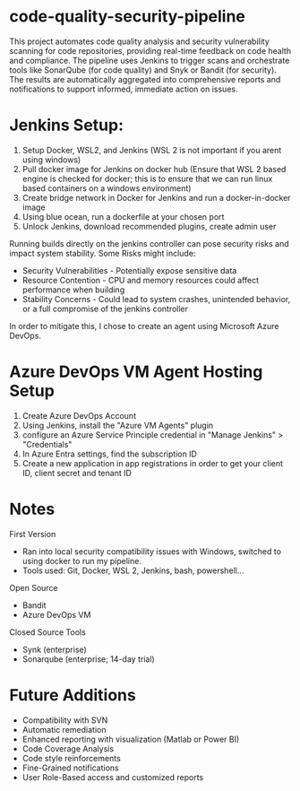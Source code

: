 # code-quality-security-pipeline
This project automates code quality analysis and security vulnerability scanning for code repositories, providing real-time feedback on code health and compliance. The pipeline uses Jenkins to trigger scans and orchestrate tools like SonarQube (for code quality) and Snyk or Bandit (for security). The results are automatically aggregated into comprehensive reports and notifications to support informed, immediate action on issues.

# Jenkins Setup:
1. Setup Docker, WSL2, and Jenkins (WSL 2 is not important if you arent using windows)
2. Pull docker image for Jenkins on docker hub (Ensure that WSL 2 based engine is checked for docker; this is to ensure that we can run linux based containers on a windows environment)
3. Create bridge network in Docker for Jenkins and run a docker-in-docker image
4. Using blue ocean, run a dockerfile at your chosen port
5. Unlock Jenkins, download recommended plugins, create admin user

Running builds directly on the jenkins controller can pose security risks and impact system stability.
Some Risks might include:
- Security Vulnerabilities - Potentially expose sensitive data
- Resource Contention - CPU and memory resources could affect performance when building
- Stability Concerns - Could lead to system crashes, unintended behavior, or a full compromise of the jenkins controller

In order to mitigate this, I chose to create an agent using Microsoft Azure DevOps. 

# Azure DevOps VM Agent Hosting Setup
1. Create Azure DevOps Account
2. Using Jenkins, install the "Azure VM Agents" plugin
3. configure an Azure Service Principle credential in "Manage Jenkins" > "Credentials"
4. In Azure Entra settings, find the subscription ID
5. Create a new application in app registrations in order to get your client ID, client secret and tenant ID


# Notes
First Version
- Ran into local security compatibility issues with Windows, switched to using docker to run my pipeline. 
- Tools used: Git, Docker, WSL 2, Jenkins, bash, powershell...

Open Source
- Bandit
- Azure DevOps VM

Closed Source Tools
- Synk (enterprise)
- Sonarqube (enterprise; 14-day trial)



# Future Additions
- Compatibility with SVN
- Automatic remediation
- Enhanced reporting with visualization (Matlab or Power BI)
- Code Coverage Analysis
- Code style reinforcements
- Fine-Grained notifications
- User Role-Based access and customized reports
